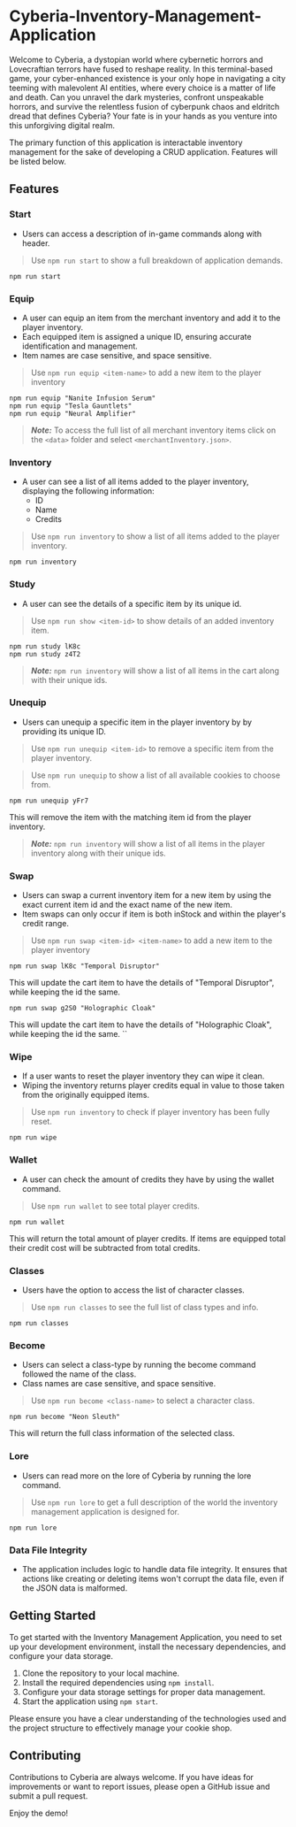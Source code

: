 # Cyberia-Inventory-Management-Application

Welcome to Cyberia, a dystopian world where cybernetic horrors and Lovecraftian terrors have fused to reshape reality. In this terminal-based game, your cyber-enhanced existence is your only hope in navigating a city teeming with malevolent AI entities, where every choice is a matter of life and death. Can you unravel the dark mysteries, confront unspeakable horrors, and survive the relentless fusion of cyberpunk chaos and eldritch dread that defines Cyberia? Your fate is in your hands as you venture into this unforgiving digital realm. 

The primary function of this application is interactable inventory management for the sake of developing a CRUD application. Features will be listed below.

## Features

### Start
- Users can access a description of in-game commands along with header.

>Use `npm run start` to show a full breakdown of application demands.
``` 
npm run start 
```


### Equip 
- A user can equip an item from the merchant inventory and add it to the player inventory. 
- Each equipped item is assigned a unique ID, ensuring accurate identification and management.
- Item names are case sensitive, and space sensitive. 

>Use `npm run equip <item-name>` to add a new item to the player inventory
```
npm run equip "Nanite Infusion Serum"
npm run equip "Tesla Gauntlets"
npm run equip "Neural Amplifier" 
```
>***Note:*** To access the full list of all merchant inventory items click on the `<data>` folder and select `<merchantInventory.json>`.


### Inventory 
- A user can see a list of all items added to the player inventory, displaying the following information:
  - ID
  - Name
  - Credits  

>Use `npm run inventory` to show a list of all items added to the player inventory.
```
npm run inventory
```


### Study
- A user can see the details of a specific item by its unique id. 
>Use `npm run show <item-id>` to show details of an added inventory item.
```
npm run study lK8c
npm run study z4T2
```
>***Note:*** `npm run inventory` will show a list of all items in the cart along with their unique ids.


### Unequip 
- Users can unequip a specific item in the player inventory by by providing its unique ID.
>Use `npm run unequip <item-id>` to remove a specific item from the player inventory.

>Use `npm run unequip` to show a list of all available cookies to choose from.
``` 
npm run unequip yFr7
```
This will remove the item with the matching item id from the player inventory. 
>***Note:*** `npm run inventory` will show a list of all items in the player inventory along with their unique ids.


### Swap
- Users can swap a current inventory item for a new item by using the exact current item id and the exact name of the new item.
- Item swaps can only occur if item is both inStock and within the player's credit range. 
>Use `npm run swap <item-id> <item-name>` to add a new item to the player inventory
``` 
npm run swap lK8c "Temporal Disruptor" 
```
This will update the cart item to have the details of "Temporal Disruptor", while keeping the id the same.
```
npm run swap g2S0 "Holographic Cloak"
```
This will update the cart item to have the details of "Holographic Cloak", while keeping the id the same.
``


### Wipe
- If a user wants to reset the player inventory they can wipe it clean.
- Wiping the inventory returns player credits equal in value to those taken from the originally equipped items. 
>Use `npm run inventory` to check if player inventory has been fully reset.
``` 
npm run wipe
```

### Wallet 
- A user can check the amount of credits they have by using the wallet command. 
>Use `npm run wallet` to see total player credits.  
```
npm run wallet
```
This will return the total amount of player credits. If items are equipped total their credit cost
will be subtracted from total credits. 


### Classes
- Users have the option to access the list of character classes.
>Use `npm run classes` to see the full list of class types and info.
```
npm run classes 
```


### Become
- Users can select a class-type by running the become command followed the name of the class.
- Class names are case sensitive, and space sensitive. 
>Use `npm run become <class-name>` to select a character class.
```
npm run become "Neon Sleuth" 
```
This will return the full class information of the selected class. 


### Lore
- Users can read more on the lore of Cyberia by running the lore command.
>Use `npm run lore` to get a full description of the world the inventory management application is designed for. 
```
npm run lore
```

### Data File Integrity
- The application includes logic to handle data file integrity. It ensures that actions like creating or deleting items won't corrupt the data file, even if the JSON data is malformed.


## Getting Started

To get started with the Inventory Management Application, you need to set up your development environment, install the necessary dependencies, and configure your data storage.

1. Clone the repository to your local machine.
2. Install the required dependencies using `npm install`.
3. Configure your data storage settings for proper data management.
4. Start the application using `npm start`.

Please ensure you have a clear understanding of the technologies used and the project structure to effectively manage your cookie shop.

## Contributing

Contributions to Cyberia are always welcome. If you have ideas for improvements or want to report issues, please open a GitHub issue and submit a pull request.


Enjoy the demo!